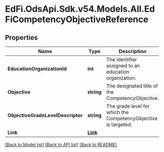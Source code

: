 # EdFi.OdsApi.Sdk.v54.Models.All.EdFiCompetencyObjectiveReference

## Properties

Name | Type | Description | Notes
------------ | ------------- | ------------- | -------------
**EducationOrganizationId** | **int** | The identifier assigned to an education organization. | 
**Objective** | **string** | The designated title of the CompetencyObjective. | 
**ObjectiveGradeLevelDescriptor** | **string** | The grade level for which the CompetencyObjective is targeted. | 
**Link** | [**Link**](Link.md) |  | [optional] 

[[Back to Model list]](../../README.md#documentation-for-models) [[Back to API list]](../../README.md#documentation-for-api-endpoints) [[Back to README]](../../README.md)

